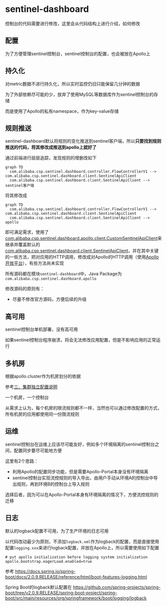 # sentinel-dashboard

控制台的代码需要进行修改，这里会从代码结构上进行介绍，如何修改

## 配置

为了方便管理sentinel控制台，sentinel控制台的配置，也会被放在Apollo上

## 持久化

对metric数据不进行持久化，所以实时监控仍旧只能保留几分钟的数据

为了外部依赖尽可能的少，放弃了使用MySQL等数据库作为sentinel控制台的存储

而是使用了Apollo的私有namespace，作为key-value存储

## 规则推送

sentinel-dashboard默认将规则的变化推送到sentinel客户端，所以**只要找到规则推送的代码，将其修改成推送到apollo上就好了**

通过前端进行层层追踪，发现规则的增删改如下

```mermaid
graph TD
  com.alibaba.csp.sentinel.dashboard.controller.FlowControllerV1 --> com.alibaba.csp.sentinel.dashboard.client.SentinelApiClient
  com.alibaba.csp.sentinel.dashboard.client.SentinelApiClient --> sentinel客户端
```

将其修改成

```mermaid
graph TD
  com.alibaba.csp.sentinel.dashboard.controller.FlowControllerV1 --> com.alibaba.csp.sentinel.dashboard.client.SentinelApiClient
  com.alibaba.csp.sentinel.dashboard.client.SentinelApiClient --> apollo
```

即可满足需求，使用了[com.alibaba.csp.sentinel.dashboard.apollo.client.CustomSentinelApiClient](https://github.com/Anilople/Sentinel/blob/master/sentinel-dashboard/src/main/java/com/alibaba/csp/sentinel/dashboard/apollo/client/CustomSentinelApiClient.java)来继承并覆盖默认的[com.alibaba.csp.sentinel.dashboard.client.SentinelApiClient](https://github.com/Anilople/Sentinel/blob/master/sentinel-dashboard/src/main/java/com/alibaba/csp/sentinel/dashboard/client/SentinelApiClient.java)，并在其中关键的一些方法，把对应用的HTTP调用，修改成对Apollo的HTTP调用（使用[Apollo开放平台](https://ctripcorp.github.io/apollo/#/zh/usage/apollo-open-api-platform)），有些方法尚未实现

所有源码都在模块`sentinel-dashboard`中，Java Package为`com.alibaba.csp.sentinel.dashboard.apollo`

修改源码的原则有：

* 尽量不修改官方源码，方便后续的升级

## 高可用

sentinel控制台单机部署，没有高可用

如果sentinel控制台程序崩溃，将会无法修改应用配置，但是不影响应用的正常运行


## 多机房

根据apollo.cluster作为机房划分的依据

参考[三、集群独立配置说明](https://ctripcorp.github.io/apollo/#/zh/usage/apollo-user-guide?id=%e4%b8%89%e3%80%81%e9%9b%86%e7%be%a4%e7%8b%ac%e7%ab%8b%e9%85%8d%e7%bd%ae%e8%af%b4%e6%98%8e)

一个机房，一个控制台

从需求上认为，每个机房的限流规则都不一样，当然也可以通过修改配置的方式，所有机房的应用都使用同一份限流规则
## 运维

sentinel控制台在运维上应该尽可能友好，例如多个环境隔离的sentinel控制台之间，配置同步要尽可能地方便

这里有2个思路：

* 利用Apollo的配置同步功能，但是需要Apollo-Portal本身没有环境隔离
* sentinel控制台实现流控规则的导入导出，由用户手动从环境A的控制台中导出规则，再到环境B的控制台上导入规则

选择后者，因为可以在Apollo-Portal本身有环境隔离的情况下，方便流控规则的迁移

## 日志

默认的logback配置不可用，为了生产环境的日志可用

以代码改动最少为原则，不添加`logback.xml`作为logback的配置，而是直接使用配置`logging.xxx`来进行logback配置，并放在Apollo上，所以需要使用如下配置

```properties
# put apollo initialization before logging system initialization
apollo.bootstrap.eagerLoad.enabled=true
```

参考 https://docs.spring.io/spring-boot/docs/2.0.9.RELEASE/reference/html/boot-features-logging.html

Spring Boot的logback默认配置在 https://github.com/spring-projects/spring-boot/tree/v2.0.9.RELEASE/spring-boot-project/spring-boot/src/main/resources/org/springframework/boot/logging/logback